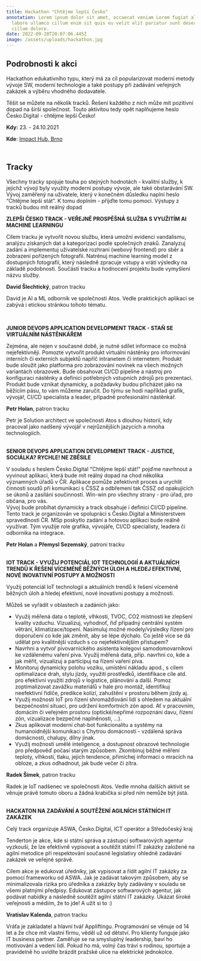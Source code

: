 ```yaml
---
title: Hackathon "Chtějme lepší Česko"
annotation: Lorem ipsum dolor sit amet, occaecat veniam Lorem fugiat aliqua
  labore ullamco cillum enim sit quis eu velit elit pariatur sunt deserunt ut
  cillum dolore.
date: 2022-09-28T20:07:06.445Z
image: /assets/uploads/hackathon.jpg
---
```

## Podrobnosti k akci

Hackathon edukativního typu, který má za cíl popularizovat moderní metody vývoje SW, moderní technologie a také postupy při zadávání veřejných zakázek a výběru vhodného dodavatele.

Těšit se můžete na několik tracků. Řešení každého z nich může mít pozitivní dopad na širší společnost. Touto aktivitou tedy opět naplňujeme heslo Česko.Digital - chtějme lepší Česko!

**Kdy:** 23. - 24.10.2021

**Kde**: [Impact Hub, Brno](https://www.hubbrno.cz/ "https\://www.hubbrno.cz/")

## **<br>Tracky**

Všechny tracky spojuje touha po stejných hodnotách - kvalitní služby, k jejichž vývoji byly využity moderní postupy vývoje, ale také obstarávání SW. Vývoj zaměřený na uživatele, který v konečném důsledku naplní heslo “Chtějme lepší stát”. K tomu doplním - přijďte tomu pomoci. Výstupy z tracků budou mít reálný dopad

**ZLEPŠI ČESKO TRACK - VEŘEJNĚ PROSPĚŠNÁ SLUŽBA S VYUŽITÍM AI MACHINE LEARNINGU**

Cílem tracku je vytvořit novou službu, která umožní evidenci vandalismu, analýzu získaných dat a kategorizaci podle společných znaků. Zanalyzuj zadání a implementuj uživatelské rozhraní (webový frontend) pro sběr a zobrazení pořízených fotografií. Natrénuj machine learning model z dostupných fotografií, který následně zpracuje vstupy a vrátí výsledky na základě podobnosti. Součástí tracku a hodnocení projektu bude vymyšlení názvu služby.

**David Šlechtický**, patron tracku

David je AI a ML odborník ve společnosti Atos. Vedle praktických aplikací se zabývá i etickou stránkou tohoto tématu.

 <br>

**JUNIOR DEVOPS APPLICATION DEVELOPMENT TRACK - STAŇ SE VIRTUÁLNÍM NÁSTĚNKÁŘEM**

Zejména, ale nejen v současné době, je nutné sdílet informace co možná nejefektivněji. Pomozte vytvořit produkt virtuální nástěnky pro informování interních či externích subjektů napříč intranetem či internetem. Produkt bude sloužit jako platforma pro zobrazování novinek na všech možných variantách obrazovek. Bude obsahovat CI/CD pipeline a nástroj pro konfiguraci nástěnky a definici potřebných vstupních zdrojů pro prezentaci. Produkt bude vznikat dynamicky, a požadavky budou přicházet jako na běžícím pásu, to vám můžeme zaručit. Do týmu se hodí například grafik, vývojář, CI/CD specialista a leader, případně profesionální nástěnkář.

**Petr Holan**, patron tracku

Petr je Solution architect ve společnosti Atos s dlouhou historií, kdy pracoval jako nadšený vývojář v nejrůznějších jazycích a mnoha technologiích.

**<br>SENIOR DEVOPS APPLICATION DEVELOPMENT TRACK - JUSTICE, SOCIÁLKA? RYCHLE! NE ZBĚSILE**

V souladu s heslem Česko.Digital "Chtějme lepší stát!" pojďme navrhnout a vyvinout aplikaci, která bude mít reálný dopad na chod několika významných úřadů v ČR. Aplikace pomůže zefektivnit proces a urychlit činnosti soudů při komunikaci s ČSSZ a odbřemení tak ČSSZ od opakujících se úkonů a zasílání součinností. Win-win pro všechny strany - pro úřad, pro občana, pro vás.\
Vývoj bude probíhat dynamicky a track obsahuje i definici CI/CD pipeline. Tento track je organizován ve spolupráci s Česko.Digital a Ministerstvem spravedlnosti ČR. MSp poskytlo zadání a hotovou aplikaci bude reálně využívat. Tým využije role grafika, vývojáře, CI/CD specialisty, leadera či odborníka na integrace.

**Petr Holan** a **Přemysl Sezemský**, patroni tracku

**<br>IOT TRACK - VYUŽIJ POTENCIÁL IOT TECHNOLOGIÍ A AKTUÁLNÍCH TRENDŮ K ŘEŠENÍ VÍCEMÉNĚ BĚŽNÝCH ÚLOH A HLEDEJ EFEKTIVNÍ, NOVÉ INOVATIVNÍ POSTUPY A MOŽNOSTI**

Využij potenciál IoT technologií a aktuálních trendů k řešení víceméně běžných úloh a hledej efektivní, nové inovativní postupy a možnosti.

Můžeš se vyřádit v oblastech a zadáních jako:

* Využij měřená data o teplotě, vlhkosti, TVOC, CO2 místnosti ke zlepšení kvality vzduchu. Vizualizuj, vyhodnoť, řiď případný centrální systém větrání, klimatizace/topení. Nasimuluj možné modely/výsledky řízení pro doporučení co kde jak změnit, aby se lépe dýchalo. Co ještě více se dá udělat pro kvalitnější vzduch s co nejefektivnějším přístupem?
* Navrhni a vytvoř pivovarnického asistenta kolegovi samodomovarníkovi ke vzdálenému vaření piva. Využij měřená data, přip. navrhni co, kde a jak měřit, vizualizuj a participuj na řízení vaření piva.
* Monitoruj dynamicky polohu vozíku, umístění nákladu apod., s cílem optimalizace drah, stylu jízdy, využití prostředků, identifikace cíle atd. pro efektivní využití zdrojů v logistice, plánování a další. Pomoz zoptimalizovat zavážku materiálů v hale pro montáž, identifikuj neefektivní řidiče, predikce kolizí, zahuštění v prostoru během jízdy aj.
* Využij možnosti IoT pro řízení shromažďování lidí s ohledem na aktuální bezpečnostní situaci, pro udržení komfortních zón apod. Ať v pracovním, domácím či veřejném prostoru (optické/nepřímé rozpoznání davu, řízení zón, vizualizace bezpečné naplněnosti, ...).
* Zkus aplikovat moderní chat-bot funkcionalitu a systémy na humanoidnější komunikaci s Chytrou domácností - vzdálená správa domácnosti, chalupy, dílny jinak.
* Využij možnosti umělé inteligence, a dostupnost obrazové technologie pro předpověď počasí starým způsobem. Zkombinuj běžné měření teploty, vlhkosti, tlaku, jejich tendence, přimíchej informaci o mracích na obloze, a zkus odhadnout, jak bude večer či zítra.

**Radek Šimek**, patron tracku

Radek je IoT nadšenec ve společnosti Atos. Vedle mnoha dalších aktivit se věnuje právě tomuto oboru a žádná krabička si před ním nemůže být jistá.

**<br>HACKATON NA ZADÁVÁNÍ A SOUTĚŽENÍ AGILNÍCH STÁTNÍCH IT ZAKÁZEK**

Celý track organizuje ASWA, Česko.Digital, ICT operátor a Středočeský kraj

Tenderton je akce, kde si státní správa a zástupci softwarových agentur vyzkouší, že lze efektivně vypisovat a soutěžit státní IT zakázky založené na agilní metodice při respektování současné legislativy ohledně zadávání zakázek ve veřejné správě.

Cílem akce je edukovat úředníky, jak vypisovat a řídit agilní IT zakázky za pomocí frameworku od ASWA. Jak je zadávat takovým způsobem, aby se minimalizovala rizika pro úředníka a zakázky byly zadávány v souladu se všemi platnými předpisy. Edukovat zástupce softwarových agentur, jak podávat nabídky a následně soutěžit agilní státní IT zakázky. Ukázat široké veřejnosti a médiím, že to jde! A užít si to :)

**Vratislav Kalenda**, patron tracku

Vráťa je zakladatel a hlavní tvář Appliftingu. Programování se věnuje od 14 let a že chce mít vlastní firmu, věděl už od dětství. Pro klienty funguje jako IT business partner. Zaměřuje se na smysluplný leadership, baví ho motivování a vedení lidí. Pokud ho má, volný čas tráví s rodinou, sportuje a pravidelně ho uvidíte brázdit pražské ulice na elektrické jednokolce.